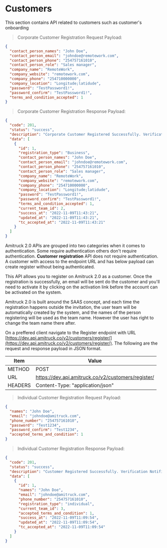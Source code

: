 # Customers

This section contains API related to customers such as customer's onboarding

> Corporate Customer Registration Request Payload:

```json
{
  "contact_person_names": "John Doe",
  "contact_person_email": "johndoe@remotework.com",
  "contact_person_phone": "254757161010",
  "contact_person_role": "Sales manager",
  "company_name": "RemoteWork",
  "company_website": "remotework.com",
  "company_phone": "254710000000",
  "company_location": "Longitude;latidude",
  "password": "TestPassword1!",
  "password_confirm": "TestPassword1!",
  "terms_and_condition_accepted": 1
}
```

> Corporate Customer Registration Response Payload:

```json
{
  "code": 201,
  "status": "success",
  "description": "Corporate Customer Registered Successfully. Verification Email and SMS Sent",
  "data": [
    {
      "id": 1,
      "registration_type": "Business",
      "contact_person_names": "John Doe",
      "contact_person_email": "johndoe@remotework.com",
      "contact_person_phone": "254757161010",
      "contact_person_role": "Sales manager",
      "company_name": "RemoteWork",
      "company_website": "remotework.com",
      "company_phone": "254710000000",
      "company_location": "Longitude;latidude",
      "password": "TestPassword1!",
      "password_confirm": "TestPassword1!",
      "terms_and_condition_accepted": 1,
      "current_team_id": 2,
      "success_at": "2022-11-09T11:43:21",
      "updated_at": "2022-11-09T11:43:21",
      "tc_accepted_at": "2022-11-09T11:43:21"
    }
  ]
}
```

Amitruck 2.0 APIs are grouped into two categories when it comes to authentication. Some require authentication others don't require authentication. **Customer registration** API does not require authentication. A customer with access to the endpoint URL and has below payload can create register without being authenticated.

This API allows you to register on Amitruck 2.0 as a customer. Once the registration is successfully, an email will be sent do the customer and you'll need to activate it by clicking on the activation link before the account can be activated on the system.

Amitruck 2.0 is built around the SAAS concept, and each time the registration happens outside the invitation, the user team will be automatically created by the system, and the names of the person registering will be used as the team name. However the user has right to change the team name there after.

On a preffered client navigate to the Register endpoint with URL [https://dev.api.amitruck.co/v2/customers/register/](https://dev.api.amitruck.co/v2/customers/register/). The following are the request and response payload in JSON format.

| Item    | Value                                              |
| ------- | -------------------------------------------------- |
| METHOD  | POST                                               |
| URL     | https://dev.api.amitruck.co/v2/customers/register/ |
| HEADERS | Content-Type: "application/json"                   |

> Individual Customer Registration Request Payload:

```json
{
  "names": "John Doe",
  "email": "johndoe@amitruck.com",
  "phone_number": "254757161010",
  "password": "Test1234",
  "password_confirm": "Test1234",
  "accepted_terms_and_condition": 1
}
```

> Individual Customer Registration Response Payload:

```json
{
  "code": 201,
  "status": "success",
  "description": "Customer Registered Successfully. Verification Notifications are sent successfully",
  "data": [
    {
      "id": 1,
      "names": "John Doe",
      "email": "johndoe@amitruck.com",
      "phone_number": "254757161010",
      "registration_type": "individual",
      "current_team_id": 3,
      "accepted_terms_and_condition": 1,
      "success_at": "2022-11-09T11:09:54",
      "updated_at": "2022-11-09T11:09:54",
      "tc_accepted_at": "2022-11-09T11:09:54"
    }
  ]
}
```
